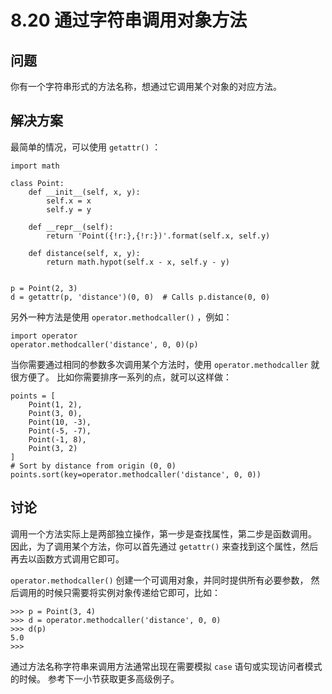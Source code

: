 

# 8.20 通过字符串调用对象方法

## 问题

你有一个字符串形式的方法名称，想通过它调用某个对象的对应方法。

## 解决方案

最简单的情况，可以使用 `getattr()` ：

    
    
    import math
    
    class Point:
        def __init__(self, x, y):
            self.x = x
            self.y = y
    
        def __repr__(self):
            return 'Point({!r:},{!r:})'.format(self.x, self.y)
    
        def distance(self, x, y):
            return math.hypot(self.x - x, self.y - y)
    
    
    p = Point(2, 3)
    d = getattr(p, 'distance')(0, 0)  # Calls p.distance(0, 0)
    

另外一种方法是使用 `operator.methodcaller()` ，例如：

    
    
    import operator
    operator.methodcaller('distance', 0, 0)(p)
    

当你需要通过相同的参数多次调用某个方法时，使用 `operator.methodcaller` 就很方便了。 比如你需要排序一系列的点，就可以这样做：

    
    
    points = [
        Point(1, 2),
        Point(3, 0),
        Point(10, -3),
        Point(-5, -7),
        Point(-1, 8),
        Point(3, 2)
    ]
    # Sort by distance from origin (0, 0)
    points.sort(key=operator.methodcaller('distance', 0, 0))
    

## 讨论

调用一个方法实际上是两部独立操作，第一步是查找属性，第二步是函数调用。 因此，为了调用某个方法，你可以首先通过 `getattr()`
来查找到这个属性，然后再去以函数方式调用它即可。

`operator.methodcaller()` 创建一个可调用对象，并同时提供所有必要参数， 然后调用的时候只需要将实例对象传递给它即可，比如：

    
    
    >>> p = Point(3, 4)
    >>> d = operator.methodcaller('distance', 0, 0)
    >>> d(p)
    5.0
    >>>
    

通过方法名称字符串来调用方法通常出现在需要模拟 `case` 语句或实现访问者模式的时候。 参考下一小节获取更多高级例子。

